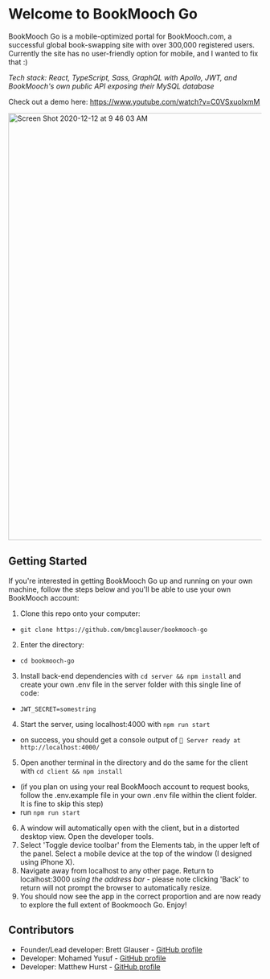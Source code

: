 # Welcome to BookMooch Go
BookMooch Go is a mobile-optimized portal for BookMooch.com, a successful global book-swapping site with over 300,000 registered users. Currently the site has no user-friendly option for mobile, and I wanted to fix that :)

*Tech stack: React, TypeScript, Sass, GraphQL with Apollo, JWT, and BookMooch's own public API exposing their MySQL database*

Check out a demo here:
https://www.youtube.com/watch?v=C0VSxuoIxmM

<img width="849" alt="Screen Shot 2020-12-12 at 9 46 03 AM" src="https://user-images.githubusercontent.com/25126281/101980903-c126bb00-3c60-11eb-9715-b055f6fd73d5.png">

## Getting Started
If you're interested in getting BookMooch Go up and running on your own machine, follow the steps below and you'll be able to use your own BookMooch account:

1. Clone this repo onto your computer:
- `git clone https://github.com/bmcglauser/bookmooch-go`
2. Enter the directory:
- `cd bookmooch-go`
3. Install back-end dependencies with `cd server && npm install` and create your own .env file in the server folder with this single line of code:
- `JWT_SECRET=somestring`
4. Start the server, using localhost:4000 with `npm run start`
- on success, you should get a console output of `🚀 Server ready at http://localhost:4000/`
5. Open another terminal in the directory and do the same for the client with `cd client && npm install`
- (if you plan on using your real BookMooch account to request books, follow the .env.example file in your own .env file within the client folder. It is fine to skip this step)
- run `npm run start`
6. A window will automatically open with the client, but in a distorted desktop view. Open the developer tools.
7. Select 'Toggle device toolbar' from the Elements tab, in the upper left of the panel. Select a mobile device at the top of the window (I designed using iPhone X).
8. Navigate away from localhost to any other page. Return to localhost:3000 *using the address bar* - please note clicking 'Back' to return will not prompt the browser to automatically resize.
9. You should now see the app in the correct proportion and are now ready to explore the full extent of Bookmooch Go. Enjoy!

## Contributors
- Founder/Lead developer: Brett Glauser - [GitHub profile](https://www.github.com/bmcglauser)
- Developer: Mohamed Yusuf - [GitHub profile](https://www.github.com/mhyusuf)
- Developer: Matthew Hurst - [GitHub profile](https://www.github.com/Matt-Hurst)
